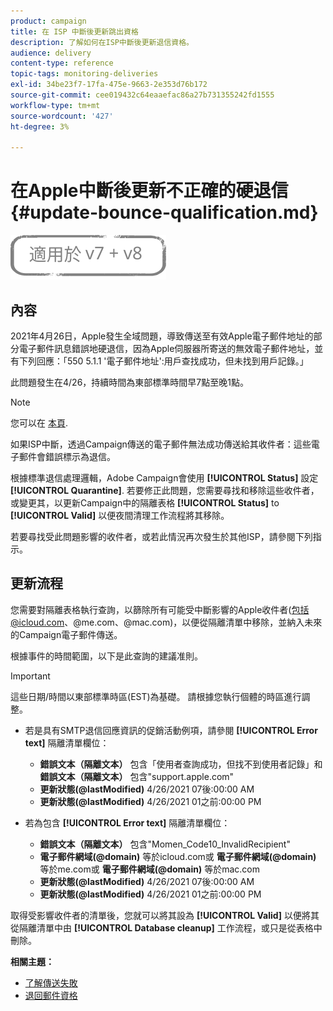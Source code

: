 ```yaml
---
product: campaign
title: 在 ISP 中斷後更新跳出資格
description: 了解如何在ISP中斷後更新退信資格。
audience: delivery
content-type: reference
topic-tags: monitoring-deliveries
exl-id: 34be23f7-17fa-475e-9663-2e353d76b172
source-git-commit: cee019432c64eaaefac86a27b731355242fd1555
workflow-type: tm+mt
source-wordcount: '427'
ht-degree: 3%

---
```


# 在Apple中斷後更新不正確的硬退信 {#update-bounce-qualification.md}

![](../../assets/common.svg)

## 內容

2021年4月26日，Apple發生全域問題，導致傳送至有效Apple電子郵件地址的部分電子郵件訊息錯誤地硬退信，因為Apple伺服器所寄送的無效電子郵件地址，並有下列回應：「550 5.1.1 &#39;電子郵件地址&#39;:用戶查找成功，但未找到用戶記錄。」

此問題發生在4/26，持續時間為東部標準時間早7點至晚1點。

>[!NOTE]
>
>您可以在 [本頁](https://www.apple.com/support/systemstatus/).

如果ISP中斷，透過Campaign傳送的電子郵件無法成功傳送給其收件者：這些電子郵件會錯誤標示為退信。

根據標準退信處理邏輯，Adobe Campaign會使用 **[!UICONTROL Status]** 設定 **[!UICONTROL Quarantine]**. 若要修正此問題，您需要尋找和移除這些收件者，或變更其，以更新Campaign中的隔離表格 **[!UICONTROL Status]** to **[!UICONTROL Valid]** 以便夜間清理工作流程將其移除。

若要尋找受此問題影響的收件者，或若此情況再次發生於其他ISP，請參閱下列指示。

## 更新流程

您需要對隔離表格執行查詢，以篩除所有可能受中斷影響的Apple收件者(包括@icloud.com、@me.com、@mac.com)，以便從隔離清單中移除，並納入未來的Campaign電子郵件傳送。

根據事件的時間範圍，以下是此查詢的建議准則。

>[!IMPORTANT]
>
>這些日期/時間以東部標準時區(EST)為基礎。 請根據您執行個體的時區進行調整。

* 若是具有SMTP退信回應資訊的促銷活動例項，請參閱 **[!UICONTROL Error text]** 隔離清單欄位：

   * **錯誤文本（隔離文本）** 包含「使用者查詢成功，但找不到使用者記錄」和 **錯誤文本（隔離文本）** 包含&quot;support.apple.com&quot;
   * **更新狀態(@lastModified)** 4/26/2021 07後:00:00 AM
   * **更新狀態(@lastModified)** 4/26/2021 01之前:00:00 PM

* 若為包含 **[!UICONTROL Error text]** 隔離清單欄位：

   * **錯誤文本（隔離文本）** 包含&quot;Momen_Code10_InvalidRecipient&quot;
   * **電子郵件網域(@domain)** 等於icloud.com或 **電子郵件網域(@domain)** 等於me.com或 **電子郵件網域(@domain)** 等於mac.com
   * **更新狀態(@lastModified)** 4/26/2021 07後:00:00 AM
   * **更新狀態(@lastModified)** 4/26/2021 01之前:00:00 PM

取得受影響收件者的清單後，您就可以將其設為 **[!UICONTROL Valid]** 以便將其從隔離清單中由 **[!UICONTROL Database cleanup]** 工作流程，或只是從表格中刪除。

**相關主題：**
* [了解傳送失敗](understanding-delivery-failures.md)
* [退回郵件資格](understanding-delivery-failures.md#bounce-mail-qualification)
